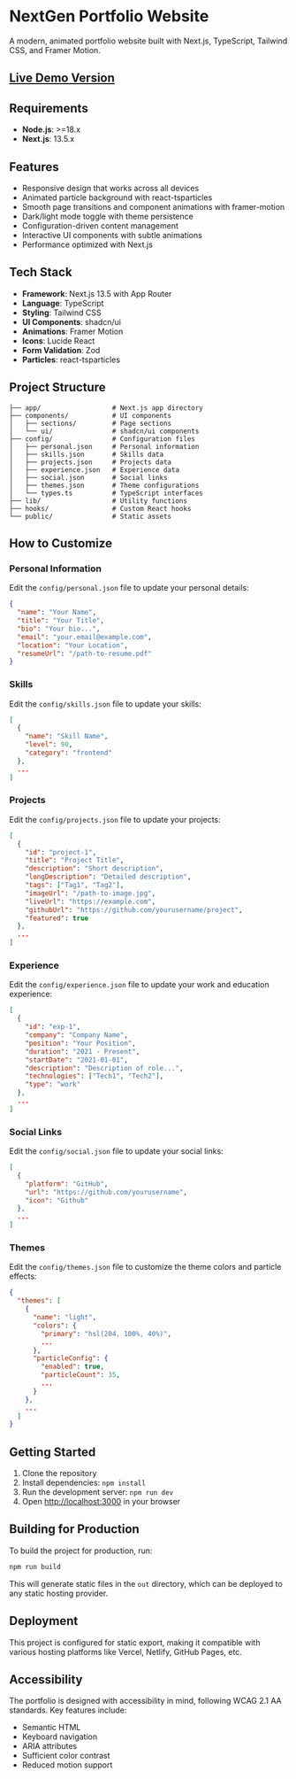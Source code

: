 # NextGen Portfolio Website

A modern, animated portfolio website built with Next.js, TypeScript, Tailwind CSS, and Framer Motion.

## **[Live Demo Version](nextgenportfolio.vercel.app)** 

## Requirements

- **Node.js**: >=18.x
- **Next.js**: 13.5.x

## Features

- Responsive design that works across all devices
- Animated particle background with react-tsparticles
- Smooth page transitions and component animations with framer-motion
- Dark/light mode toggle with theme persistence
- Configuration-driven content management
- Interactive UI components with subtle animations
- Performance optimized with Next.js

## Tech Stack

- **Framework**: Next.js 13.5 with App Router
- **Language**: TypeScript
- **Styling**: Tailwind CSS
- **UI Components**: shadcn/ui
- **Animations**: Framer Motion
- **Icons**: Lucide React
- **Form Validation**: Zod
- **Particles**: react-tsparticles

## Project Structure

```
├── app/                  # Next.js app directory
├── components/           # UI components
│   ├── sections/         # Page sections
│   └── ui/               # shadcn/ui components
├── config/               # Configuration files
│   ├── personal.json     # Personal information
│   ├── skills.json       # Skills data
│   ├── projects.json     # Projects data
│   ├── experience.json   # Experience data
│   ├── social.json       # Social links
│   ├── themes.json       # Theme configurations
│   └── types.ts          # TypeScript interfaces
├── lib/                  # Utility functions
├── hooks/                # Custom React hooks
└── public/               # Static assets
```

## How to Customize

### Personal Information

Edit the `config/personal.json` file to update your personal details:

```json
{
  "name": "Your Name",
  "title": "Your Title",
  "bio": "Your bio...",
  "email": "your.email@example.com",
  "location": "Your Location",
  "resumeUrl": "/path-to-resume.pdf"
}
```

### Skills

Edit the `config/skills.json` file to update your skills:

```json
[
  {
    "name": "Skill Name",
    "level": 90,
    "category": "frontend"
  },
  ...
]
```

### Projects

Edit the `config/projects.json` file to update your projects:

```json
[
  {
    "id": "project-1",
    "title": "Project Title",
    "description": "Short description",
    "longDescription": "Detailed description",
    "tags": ["Tag1", "Tag2"],
    "imageUrl": "/path-to-image.jpg",
    "liveUrl": "https://example.com",
    "githubUrl": "https://github.com/yourusername/project",
    "featured": true
  },
  ...
]
```

### Experience

Edit the `config/experience.json` file to update your work and education experience:

```json
[
  {
    "id": "exp-1",
    "company": "Company Name",
    "position": "Your Position",
    "duration": "2021 - Present",
    "startDate": "2021-01-01",
    "description": "Description of role...",
    "technologies": ["Tech1", "Tech2"],
    "type": "work"
  },
  ...
]
```

### Social Links

Edit the `config/social.json` file to update your social links:

```json
[
  {
    "platform": "GitHub",
    "url": "https://github.com/yourusername",
    "icon": "Github"
  },
  ...
]
```

### Themes

Edit the `config/themes.json` file to customize the theme colors and particle effects:

```json
{
  "themes": [
    {
      "name": "light",
      "colors": {
        "primary": "hsl(204, 100%, 40%)",
        ...
      },
      "particleConfig": {
        "enabled": true,
        "particleCount": 35,
        ...
      }
    },
    ...
  ]
}
```

## Getting Started

1. Clone the repository
2. Install dependencies: `npm install`
3. Run the development server: `npm run dev`
4. Open [http://localhost:3000](http://localhost:3000) in your browser

## Building for Production

To build the project for production, run:

```bash
npm run build
```

This will generate static files in the `out` directory, which can be deployed to any static hosting provider.

## Deployment

This project is configured for static export, making it compatible with various hosting platforms like Vercel, Netlify, GitHub Pages, etc.

## Accessibility

The portfolio is designed with accessibility in mind, following WCAG 2.1 AA standards. Key features include:

- Semantic HTML
- Keyboard navigation
- ARIA attributes
- Sufficient color contrast
- Reduced motion support
